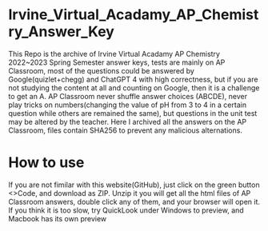# Irvine_Virtual_Acadamy_AP_Chemistry_Answer_Key
This Repo is the archive of Irvine Virtual Acadamy AP Chemistry 2022~2023 Spring Semester answer keys, tests are mainly on AP Classroom, most of the questions could be answered by Google(quizlet+chegg) and ChatGPT 4 with high correctness, but if you are not studying the content at all and counting on Google, then it is a challenge to get an A. AP Classroom never shuffle answer choices (ABCDE), never play tricks on numbers(changing the value of pH from 3 to 4 in a certain question while others are remained the same), but questions in the unit test may be altered by the teacher. Here I archived all the answers on the AP Classroom, files contain SHA256 to prevent any malicious alternations. 
# How to use
If you are not fimilar with this website(GitHub), just click on the green button <>Code, and download as ZIP. Unzip it you will get all the html files of AP Classroom answers, double click any of them, and your browser will open it. If you think it is too slow, try QuickLook under Windows to preview, and Macbook has its own preview

<!--
# 讲课
ap化学其实很简单，别看College Board告诉你每个单元都是多少percent的题目数量，其实重点都在equilibrium和acid-base，而且acid-base reactiin本身就有equilibrium，所以这俩是同一个话题。

\*由于standard reduction potential table和reactivity table都没有在formula sheet里，AP考试一般情况下也不会让你在表格里找，不会给你没用的信息，直接告诉你potential这些的，所以需要用到的信息，除了reaction rate law和Ksp都在formula sheet上了

先讲点基础概念，强酸，例如H2SO4硫酸，之所以可以杀人，就是因为硫酸在接触到人的皮肤之后，可以把人皮肤溶解到水里。把整个人都溶解到水里，那不就死翘了。而越强的酸，溶解人的能力就越强，Ka是一个常数，K代表了“常数”，a代表了acid（酸），Ka是一个酸能把东西溶解到水里的能力，Ka越大，溶解能力越强，所以硫酸的Ka很大，大概有1000这样子。而酸这种东西在溶解的时候会释放H+，如果你还记得核物理的东西，H+就是一个质子proton而已。硫酸溶解在水中的公式：H2SO4 → 2H+ + SO4 2-。这是一个exothermic reaction，而且ΔH还很大，所以硫酸烧过的人脸在医学上会被判定为烫伤/灼伤。

而人类为了定义一个酸究竟酸不酸，定义了一个pH值，pH越小，代表酸性越强，Ka越大。那众所周知，有酸就有碱，酸的特征是H+，而碱就是OH-，所以命名为pOH，代表一个碱的碱性，pOH越小，碱性越强。而pH + pOH被定义为14，这俩数字加起来必须是14， 所以酸性越强，碱性越弱；pH越低，pOH越高，是跷跷板的关系。

AP化学考试里就只有6个强酸，其他一律认为是弱酸：盐酸Hydrochloric acid（HCl）硝酸Nitric acid（HNO3）硫酸Sulfuric acid（H2SO4）氯酸Chloric acid（HClO3）溴酸Bromic acid（HBrO3）碘酸Iodic acid（HIO3），这个得靠脑子背下来。强酸的pH都不到1，也就0.3左右，Ka也是几百上千；而弱酸比如说醋酸acetic acid（CH3COOH）的Ka只有0.000018，代表溶解能力很弱，差了好几个数量级，而CH3COOH的pH是2.87，比强酸们的0.3也高了好多。
这七个是强碱：LiOH (lithium hydroxide)，NaOH (sodium hydroxide)，KOH (potassium hydroxide)，Ca(OH)2 (calcium hydroxide)，RbOH (rubidium hydroxide)，Sr(OH)2 (strontium hydroxide)，CsOH (cesium hydroxide)，Ba(OH)2 (barium hydroxide)

至于怎么算pH和Ka，formula sheet里面有。在 HA <=> H+ + A- 里，Ka=[H+][A-]/[HA]，


pH change by factor of 1, volume change by factor of 10 (https://youtu.be/N4xz0S_WpMk?list=PLoGgviqq4845Sy3UfnNh_PljzAptMR7MQ&t=444)

ICE table 简化版：
1 ions：Ksp = S
2 ions: Ksp = S^2
3 ions: Ksp = 4S^3
4 ions: Ksp = 27S^4
5 ions: Ksp = 108S^5
上表来自CB官方：https://youtu.be/t111LrsD-5Y?list=PLoGgviqq4845Sy3UfnNh_PljzAptMR7MQ&t=182

----------------------------------------------------------------------------------------------------

滴定法的等价点：

强酸与强碱：在强酸强碱滴定中，等价点的pH通常接近7，因为水解产物对溶液的酸碱性影响较小。

弱酸与强碱：在弱酸强碱滴定中，等价点的pH通常大于7，因为弱酸的共轭碱（A-）会与水发生水解，生成OH-离子，使溶液呈碱性。

强酸与弱碱：在强酸弱碱滴定中，等价点的pH通常小于7，因为弱碱的共轭酸（HA）会与水发生水解，生成H3O+离子，使溶液呈酸性。

弱酸与弱碱：在弱酸弱碱滴定中，等价点的pH取决于相对强度的差异。它可能大于、小于或接近7。


----------------------------------------------------------------------------------------------------
杂化/Hybridazation，仅需根据一个element在一个compound里有多少个bond就行了

sp杂化：具有线性几何结构，180°的键角。例如：BeCl2

sp2杂化：具有平面三角几何结构，120°的键角。例如：BF3

sp3杂化：具有四面体几何结构，109.5°的键角。例如：CH4

sp3d杂化：具有五面体几何结构。例如：PCl5

sp3d2杂化：具有八面体几何结构。例如：SF6

----------------------------------------------------------------------------------------------------
分子间作用力/Intermolecular Forces/IMFs（从弱到强）

1.London Dispersion forces：
伦敦分散力（也称为范德华力）是存在于所有分子间的一种暂时的吸引力。这种作用力源于分子内瞬间的电子密度波动，使得分子在某一时刻具有一个瞬间偶极。这种瞬时偶极会诱导相邻分子产生一个相对应的偶极。这种相互作用在两个分子之间产生吸引力。电子越多，分子越大，分散力就越强。例如，CCl4中的London分散力比CH4强，因为Cl原子比H原子具有更多的电子。

2.Dipole-Induced dipole：
极性分子与非极性分子间的作用力称为偶极诱导偶极作用力。极性分子具有永久的偶极，而非极性分子本身没有偶极。然而，当极性分子靠近非极性分子时，非极性分子的电子云会发生畸变，形成一个诱导偶极。例如，极性分子HCl与非极性分子Ar之间的相互作用。

3.Ion-induced dipole：
离子诱导偶极作用力发生在带电粒子（离子）与非极性分子之间。离子的电荷会影响非极性分子的电子云分布，从而在非极性分子中诱导一个偶极。例如，Na+离子与O2分子间的相互作用。

4.Dipole-dipole：
偶极-偶极作用力发生在两个永久偶极分子之间。这些作用力是由于分子间的正负电荷吸引而产生的。例如，在极性分子HCl之间存在偶极-偶极作用力。

5.Ion-dipole：
离子-偶极作用力是带电粒子（离子）与极性分子之间的相互作用力。这种相互作用在溶液中尤为重要，例如，Na+离子与水分子（H2O）之间的相互作用。

6.Hydrogen Bonding：
氢键是一种特殊类型的偶极-偶极作用力，发生在具有氢原子的极性分子之间。氢键形成的条件是，氢原子与高度电负性原子（如F, O或N）相连。这种作用力比普通的偶极-偶极作用力要强得多。例如，水分子（H2O）之间的氢键

----------------------------------------------------------------------------------------------------
VESPR Theory/分子3D结构

1.线性（linear）: 在线性分子中，如二原子分子（如O2、N2）和CO2，如果两端的原子相同，那么键偶极矩会抵消，导致整个分子的偶极矩为零。然而，如果两端的原子不同（如HCl），则会产生非零的偶极矩。线性分子具有2个键，0个孤对，180°的键角。

2.三角平面（trigonal planar）: 例如BF3。在这种结构中，中心原子与周围原子之间的键偶极矩沿着平面上的120°角分布。如果周围的原子都相同，那么这些偶极矩会相互抵消，导致整个分子的偶极矩为零。然而，如果周围的原子不同，如SO2Cl2，则会产生非零的偶极矩。三角平面分子具有3个键，0个孤对，120°的键角。

3.四面体（tetrahedral）: 例如CH4。在四面体结构中，键偶极矩的分布使它们在空间上互相抵消。如果所有的外围原子都相同，如CH4和CCl4，那么整个分子的偶极矩为零。但是，当外围原子不同，如CH3Cl，会产生非零的偶极矩。四面体分子具有4个键，0个孤对，109.5°的键角。

4.三角双锥（trigonal bipyramidal）: 例如PCl5。在这种结构中，如果所有的外围原子都相同，那么整个分子的偶极矩为零。当外围原子不同，例如ClF4，会产生非零的偶极矩。三角双锥分子具有5个键，0个孤对，90°和120°的键角。

5.八面体（octahedral）: 例如SF6。在八面体结构中，当所有的外围原子都相同时，整个分子的偶极矩为零。然而，当外围原子不同，例如SF5Cl，会产生非零的偶极矩。八面体分子具有6个键，0个孤对，90°的键角。

6.弯曲（bent）: 例如H2O。在弯曲结构中，中心原子与两个外围原子之间的键偶极矩不会完全抵消，导致整个分子具有非零的偶极矩。弯曲分子具有2个键，1个孤对，小于120°的键角

7.T型（T-shaped）: 例如ClF3。在T型结构中，中心原子与周围原子之间的键偶极矩不能完全抵消，因此整个分子具有非零的偶极矩。这是由于在T型结构中，有一个单键原子位于中心原子的一个轴上，另外两个位于垂直于该轴的平面上。这种不对称性使得偶极矩不能完全抵消。T型分子具有3个键，2个孤对，90°和180°的键角。

8.见字型（seesaw）: 例如SF4。在这种结构中，由于不对称的原子排列，键偶极矩不能完全抵消，导致整个分子具有非零的偶极矩。见字型分子具有4个键，1个孤对，约为90°和120°的键角。

9.四方锥（square pyramidal）: 例如BrF5。在这种结构中，由于原子的不对称排列，键偶极矩不能完全抵消，导致整个分子具有非零的偶极矩。四方锥分子具有5个键，1个孤对，90°的键角。

10.四方平面（square planar）: 例如XeF4。在这种结构中，中心原子与周围原子之间的键偶极矩在平面上相互抵消，导致整个分子的偶极矩为零。但是，如果周围的原子不同，例如XeF3Cl，则会产生非零的偶极矩。四方平面分子具有4个键，2个孤对，90°的键角。

----------------------------------------------------------------------------------------------------
固体晶格结构/Solid Lattice Structure（从弱到强）
1.简单立方（simple cubic）: 这是最简单的晶体结构，每个原子位于正方形网格的顶点。每个原子有6个相邻的原子。简单立方晶体的配位数为6。

2.体心立方（body-centered cubic, BCC）: 在这种结构中，除了位于正方形网格顶点的原子外，还有一个原子位于立方体的中心。每个原子有8个相邻的原子。体心立方晶体的配位数为8。

3.面心立方（face-centered cubic, FCC）: 在这种结构中，除了位于正方形网格顶点的原子外，还有一个原子位于每个立方体面的中心。每个原子有12个相邻的原子。面心立方晶体的配位数为12。

4.六方密堆积（hexagonal close-packed, HCP）: 这种结构中的原子以六方形网格排列，层与层之间的原子互相嵌套。每个原子有12个相邻的原子。六方密堆积晶体的配位数为12。

5.钻石立方（diamond cubic）: 钻石立方结构通常在金刚石以及硅和锗这类半导体材料中发现。它类似于面心立方结构，但原子间的连接方式略有不同。每个原子有4个最近相邻原子，4个较远的相邻原子。钻石立方晶体的配位数为8。
-->
